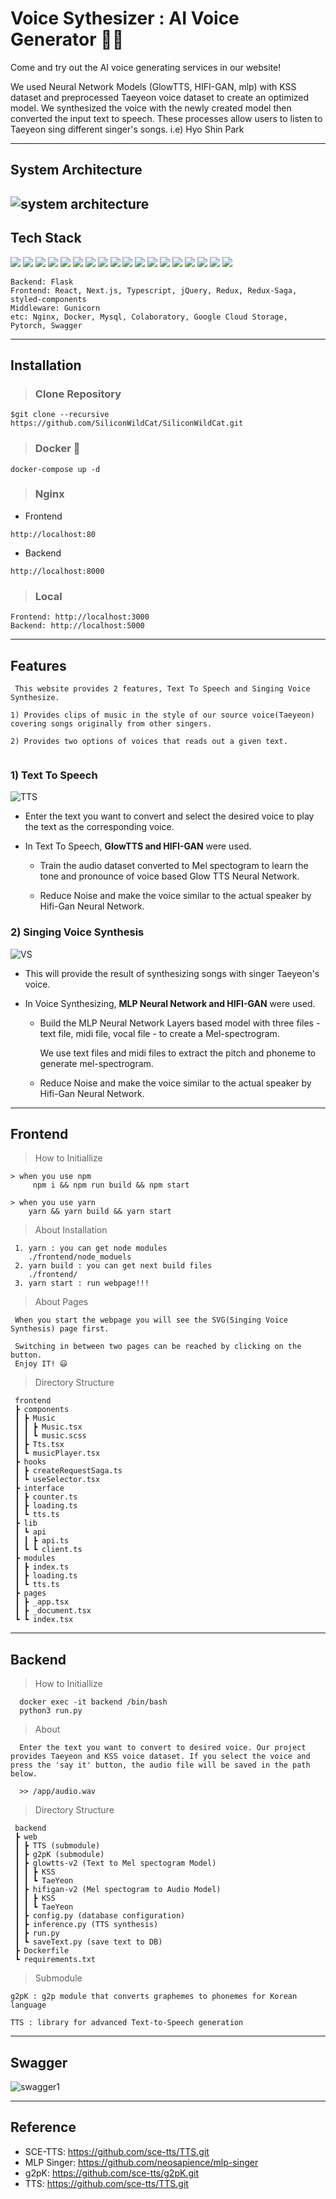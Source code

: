 # Voice Sythesizer : AI Voice Generator 👾💬

Come and try out the AI voice generating services in our website! 

We used Neural Network Models (GlowTTS, HIFI-GAN, mlp) with KSS dataset and preprocessed Taeyeon voice dataset to create an optimized model. We synthesized the voice with the newly created model then converted the input text to speech. These processes allow users to listen to Taeyeon sing different singer's songs. i.e) Hyo Shin Park




---

## System Architecture
![system architecture](https://user-images.githubusercontent.com/68267278/126674124-fcd2b432-1eb4-4234-a262-df2608a89284.png)
---
## Tech Stack

<img src="https://img.shields.io/badge/PYTHON-3776AB?style=for-the-badge&logo=python&logoColor=white"> <img src="https://img.shields.io/badge/mysql-4479A1?style=for-the-badge&logo=mysql&logoColor=white"> <img src="https://img.shields.io/badge/react-61DAFB?style=for-the-badge&logo=react&logoColor=black"> <img src="https://img.shields.io/badge/flask-ffffff?style=for-the-badge&logo=flask&logoColor=black"> <img src="https://img.shields.io/badge/gunicorn-489746?style=for-the-badge&logo=gunicorn&logoColor=black"> <img src="https://img.shields.io/badge/docker-2496ED?style=for-the-badge&logo=docker&logoColor=black"> <img src="https://img.shields.io/badge/Google Cloud-4285F4?style=for-the-badge&logo=google cloud&logoColor=white"> <img src="https://img.shields.io/badge/Google Colaboratory-F9AB00?style=for-the-badge&logo=googlecolab&logoColor=black"> <img src="https://img.shields.io/badge/Nginx-009639?style=for-the-badge&logo=nginx&logoColor=black"> <img src="https://img.shields.io/badge/Google Cloud Storage-4285F4?style=for-the-badge&logo=&logoColor=white"> <img src="https://img.shields.io/badge/Next.js-000000?style=for-the-badge&logo=next.js&logoColor=white"> <img src="https://img.shields.io/badge/TypeScript-3178C6?style=for-the-badge&logo=TypeScript&logoColor=black"> <img src="https://img.shields.io/badge/Redux-764ABC?style=for-the-badge&logo=redux&logoColor=black"> <img src="https://img.shields.io/badge/Redux Saga-999999?style=for-the-badge&logo=reduxSaga&logoColor=black"> <img src="https://img.shields.io/badge/styled components-DB7093?style=for-the-badge&logo=styledcomponents&logoColor=black"> <img src="https://img.shields.io/badge/Swagger-85EA2D?style=for-the-badge&logo=swagger&logoColor=black"> <img src="https://img.shields.io/badge/Jquery-0769AD?style=for-the-badge&logo=Jquery&logoColor=black"> <img src="https://img.shields.io/badge/pytorch-EE4C2C?style=for-the-badge&logo=pytorch&logoColor=black">



    Backend: Flask
    Frontend: React, Next.js, Typescript, jQuery, Redux, Redux-Saga, styled-components
    Middleware: Gunicorn
    etc: Nginx, Docker, Mysql, Colaboratory, Google Cloud Storage, Pytorch, Swagger
---
## Installation
>### Clone Repository 

    $git clone --recursive https://github.com/SiliconWildCat/SiliconWildCat.git

>### Docker 🐳
    docker-compose up -d 

>### Nginx 
- Frontend
```
http://localhost:80
```
- Backend
```
http://localhost:8000
```

>### Local
```
Frontend: http://localhost:3000
Backend: http://localhost:5000
```

---
## Features
``` 
 This website provides 2 features, Text To Speech and Singing Voice Synthesize.

1) Provides clips of music in the style of our source voice(Taeyeon) covering songs originally from other singers. 

2) Provides two options of voices that reads out a given text.
 
```
### 1) Text To Speech
![TTS](https://user-images.githubusercontent.com/78634177/126648363-72c2741d-6e41-4185-8da4-28f6185be1fb.PNG)

- Enter the text you want to convert and select the desired voice to play the text as the corresponding voice.


- In Text To Speech, <b>GlowTTS and HIFI-GAN</b> were used.
  - Train the audio dataset converted to Mel spectogram to learn 
  the tone and pronounce of voice based Glow TTS Neural Network. 

  - Reduce Noise and make the voice similar to the actual speaker by Hifi-Gan Neural Network.
  
### 2) Singing Voice Synthesis

![VS](https://user-images.githubusercontent.com/78634177/126648439-f6ece78d-6904-4652-9852-d497d01a8660.png)


- This will provide the result of synthesizing songs with singer Taeyeon's voice.


- In Voice Synthesizing, <b>MLP Neural Network and HIFI-GAN</b> were used.

  - 
    Build the MLP Neural Network Layers based model with three files - text file, midi file, vocal file - to create a Mel-spectrogram.
    
    We use text files and midi files to extract the pitch and phoneme to generate mel-spectrogram.  
    
  
  - Reduce Noise and make the voice similar to the actual speaker by Hifi-Gan Neural Network.



---
## Frontend

> How to Initiallize

    > when you use npm
         npm i && npm run build && npm start
         
    > when you use yarn
        yarn && yarn build && yarn start 

> About Installation

     1. yarn : you can get node modules
        ./frontend/node_moduels
     2. yarn build : you can get next build files
        ./frontend/
     3. yarn start : run webpage!!!

> About Pages

     When you start the webpage you will see the SVG(Singing Voice Synthesis) page first.
     
     Switching in between two pages can be reached by clicking on the button. 
     Enjoy IT! 😃


> Directory Structure
```
 frontend
 ┣ components
 ┃ ┣ Music
 ┃ ┃ ┣ Music.tsx
 ┃ ┃ ┗ music.scss
 ┃ ┣ Tts.tsx
 ┃ ┗ musicPlayer.tsx
 ┣ hooks
 ┃ ┣ createRequestSaga.ts
 ┃ ┗ useSelector.tsx
 ┣ interface
 ┃ ┣ counter.ts
 ┃ ┣ loading.ts
 ┃ ┗ tts.ts
 ┣ lib
 ┃ ┗ api
 ┃ ┃ ┣ api.ts
 ┃ ┗ ┗ client.ts
 ┣ modules
 ┃ ┣ index.ts
 ┃ ┣ loading.ts
 ┃ ┗ tts.ts
 ┣ pages
 ┃ ┣ _app.tsx
 ┃ ┣ _document.tsx
 ┗ ┗ index.tsx
```
---
## Backend

> How to Initiallize
```
  docker exec -it backend /bin/bash
  python3 run.py
```
> About
```
  Enter the text you want to convert to desired voice. Our project provides Taeyeon and KSS voice dataset. If you select the voice and press the 'say it' button, the audio file will be saved in the path below.
  
  >> /app/audio.wav   
```

> Directory Structure

```
 backend
 ┣ web
 ┃ ┣ TTS (submodule)
 ┃ ┣ g2pK (submodule)
 ┃ ┣ glowtts-v2 (Text to Mel spectogram Model)
 ┃ ┃ ┣ KSS
 ┃ ┃ ┗ TaeYeon 
 ┃ ┣ hifigan-v2 (Mel spectogram to Audio Model)
 ┃ ┃ ┣ KSS
 ┃ ┃ ┗ TaeYeon
 ┃ ┣ config.py (database configuration)
 ┃ ┣ inference.py (TTS synthesis)
 ┃ ┣ run.py
 ┃ ┗ saveText.py (save text to DB)
 ┣ Dockerfile
 ┗ requirements.txt
```

> Submodule

    g2pK : g2p module that converts graphemes to phonemes for Korean language

    TTS : library for advanced Text-to-Speech generation
    

---
## Swagger
![swagger1](https://user-images.githubusercontent.com/78634177/126656866-4f02effe-2b9d-4320-8f0b-7df92d9ce766.png)

---
## Reference
- SCE-TTS: https://github.com/sce-tts/TTS.git
- MLP Singer: https://github.com/neosapience/mlp-singer
- g2pK: https://github.com/sce-tts/g2pK.git
- TTS: https://github.com/sce-tts/TTS.git
